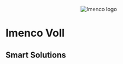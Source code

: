 <p align="center">
<img src="https://user-images.githubusercontent.com/118727012/218040836-14171369-8dbf-4e05-bbf6-9b5c4e72809d.png" alt="Imenco logo">
</p>

# Imenco Voll
## Smart Solutions

